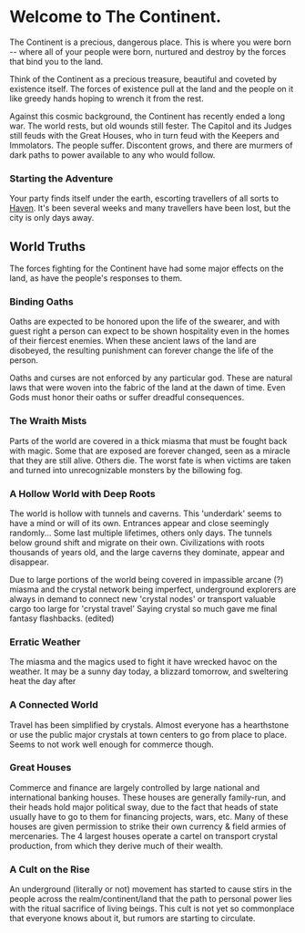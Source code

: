 # Welcome to The Continent.

The Continent is a precious, dangerous place. This is where you were born -- where all of your people were born, nurtured and destroy by the forces that bind you to the land. 

Think of the Continent as a precious treasure, beautiful and coveted by existence itself. The forces of existence pull at the land and the people on it like greedy hands hoping to wrench it from the rest. 

Against this cosmic background, the Continent has recently ended a long war. The world rests, but old wounds still fester. The Capitol and its Judges still feuds with the Great Houses, who in turn feud with the Keepers and Immolators. The people suffer. Discontent grows, and there are murmers of dark paths to power available to any who would follow.

### Starting the Adventure
Your party finds itself under the earth, escorting travellers of all sorts to [Haven](haven.md). It's been several weeks and many travellers have been lost, but the city is only days away.

## World Truths

The forces fighting for the Continent have had some major effects on the land, as have the people's responses to them.

### Binding Oaths

Oaths are expected to be honored upon the life of the swearer, and with guest right a person can expect to be shown hospitality even in the homes of their fiercest enemies. When these ancient laws of the land are disobeyed, the resulting punishment can forever change the life of the person. 

Oaths and curses are not enforced by any particular god. These are natural laws that were woven into the fabric of the land at the dawn of time. Even Gods must honor their oaths or suffer dreadful consequences.


### The Wraith Mists

Parts of the world are covered in a thick miasma that must be fought back with magic. Some that are exposed are forever changed, seen as a miracle that they are still alive. Others die. The worst fate is when victims are taken and turned into unrecognizable monsters by the billowing fog.


### A Hollow World with Deep Roots

The world is hollow with tunnels and caverns. This 'underdark' seems to have a mind or will of its own. Entrances appear and close seemingly randomly... Some last multiple lifetimes, others only days. The tunnels below ground shift and migrate on their own. Civilizations with roots thousands of years old, and the large caverns they dominate, appear and disappear.

Due to large portions of the world being covered in impassible arcane (?) miasma and the crystal network being imperfect, underground explorers are always in demand to connect new 'crystal nodes' or transport valuable cargo too large for 'crystal travel' Saying crystal so much gave me final fantasy flashbacks. (edited)

### Erratic Weather

The miasma and the magics used to fight it have wrecked havoc on the weather. It may be a sunny day today, a blizzard tomorrow, and sweltering heat the day after

### A Connected World

Travel has been simplified by crystals. Almost everyone has a hearthstone or use the public major crystals at town centers to go from place to place. Seems to not work well enough for commerce though.

### Great Houses

Commerce and finance are largely controlled by large national and international banking houses. These houses are generally family-run, and their heads hold major political sway, due to the fact that heads of state usually have to go to them for financing projects, wars, etc. Many of these houses are given permission to strike their own currency & field armies of mercenaries. The 4 largest houses operate a cartel on transport crystal production, from which they derive much of their wealth.

### A Cult on the Rise

An underground (literally or not) movement has started to cause stirs in the people across the realm/continent/land that the path to personal power lies with the ritual sacrifice of living beings. This cult is not yet so commonplace that everyone knows about it, but rumors are starting to circulate.